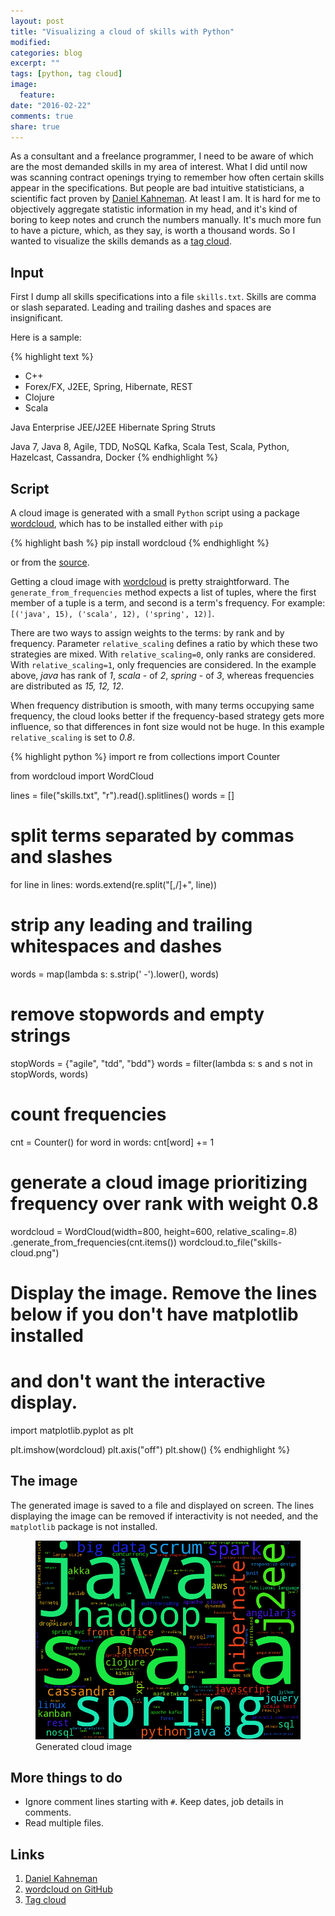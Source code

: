 ```yaml
---
layout: post
title: "Visualizing a cloud of skills with Python"
modified:
categories: blog
excerpt: ""
tags: [python, tag cloud]
image:
  feature:
date: "2016-02-22"
comments: true
share: true
---
```


As a consultant and a freelance programmer, I need to be aware of which are the most demanded skills in my area of interest.
What I did until now was scanning contract openings trying to remember how often certain skills appear in the specifications.
But people are bad intuitive statisticians, a scientific fact proven by [Daniel Kahneman][1]. At least I am. 
It is hard for me to objectively aggregate statistic information in my head, and it's kind of boring to keep notes and crunch the numbers manually. 
It's much more fun to have a picture, 
which, as they say, is worth a thousand words. So I wanted to visualize the skills demands as a [tag cloud][3]. 

## Input

First I dump all skills specifications into a file `skills.txt`. Skills are comma or slash separated. 
Leading and trailing dashes and spaces are insignificant. 

Here is a sample: 

{% highlight text %}
- C++
- Forex/FX, J2EE, Spring, Hibernate, REST
- Clojure
- Scala

Java Enterprise
JEE/J2EE
Hibernate
Spring
Struts

Java 7, Java 8, Agile, TDD, NoSQL
Kafka, Scala Test, Scala, Python, Hazelcast, Cassandra, Docker
{% endhighlight %}

## Script

A cloud image is generated with a small `Python` script using a package [wordcloud][2], 
which has to be installed either with `pip` 

{% highlight bash %}
pip install wordcloud
{% endhighlight %}

or from the [source][2].
  
Getting a cloud image with [wordcloud][2] is pretty straightforward.
The `generate_from_frequencies` method expects a list of tuples, where the first member of a tuple is a term, 
and second is a term's frequency.
For example: `[('java', 15), ('scala', 12), ('spring', 12)]`.
  
There are two ways to assign weights to the terms: by rank and by frequency. 
Parameter `relative_scaling` defines a ratio by which these two strategies are mixed.
With `relative_scaling=0`, only ranks are considered.
With `relative_scaling=1`, only frequencies are considered.
In the example above, *java* has rank of *1*, *scala* - of *2*, *spring* - of *3*, 
whereas frequencies are distributed as *15, 12, 12*.
 
When frequency distribution is smooth, with many terms occupying same frequency, 
the cloud looks better if the frequency-based strategy gets more influence, so that differences in font size would not be huge.
In this example `relative_scaling` is set to *0.8*.


{% highlight python %}
import re
from collections import Counter

from wordcloud import WordCloud


lines = file("skills.txt", "r").read().splitlines()
words = []

# split terms separated by commas and slashes
for line in lines:
    words.extend(re.split("[,/]+", line))

# strip any leading and trailing whitespaces and dashes
words = map(lambda s: s.strip(' -').lower(), words)

# remove stopwords and empty strings
stopWords = {"agile", "tdd", "bdd"}
words = filter(lambda s: s and s not in stopWords, words)

# count frequencies
cnt = Counter()
for word in words:
    cnt[word] += 1

# generate a cloud image prioritizing frequency over rank with weight 0.8
wordcloud = WordCloud(width=800, height=600, relative_scaling=.8)\
    .generate_from_frequencies(cnt.items())
wordcloud.to_file("skills-cloud.png")

# Display the image. Remove the lines below if you don't have matplotlib installed 
# and don't want the interactive display. 
import matplotlib.pyplot as plt

plt.imshow(wordcloud)
plt.axis("off")
plt.show()
{% endhighlight %}

## The image

The generated image is saved to a file and displayed on screen. 
The lines displaying the image can be removed if interactivity is not needed, and the `matplotlib` package is not installed.   

<figure>
	<img src="/images/2016-02-22/skills-cloud.png" alt="image">
	<figcaption>Generated cloud image</figcaption>
</figure>

## More things to do

- Ignore comment lines starting with `#`. Keep dates, job details in comments.
- Read multiple files.

## Links

1. [Daniel Kahneman][1]
2. [wordcloud on GitHub][2]
3. [Tag cloud][3]

[1]: https://en.wikipedia.org/wiki/Daniel_Kahneman
[2]: https://github.com/amueller/word_cloud 
[3]: https://en.wikipedia.org/wiki/Tag_cloud
